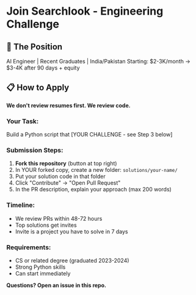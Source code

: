 # Join Searchlook - Engineering Challenge

## 🎯 The Position
AI Engineer | Recent Graduates | India/Pakistan
Starting: $2-3K/month → $3-4K after 90 days + equity

## 📋 How to Apply

**We don't review resumes first. We review code.**

### Your Task:
Build a Python script that [YOUR CHALLENGE - see Step 3 below]

### Submission Steps:
1. **Fork this repository** (button at top right)
2. In YOUR forked copy, create a new folder: `solutions/your-name/`
3. Put your solution code in that folder
4. Click "Contribute" → "Open Pull Request"
5. In the PR description, explain your approach (max 200 words)

### Timeline:
- We review PRs within 48-72 hours
- Top solutions get invites
- Invite is a project you have to solve in 7 days

### Requirements:
- CS or related degree (graduated 2023-2024)
- Strong Python skills
- Can start immediately

**Questions? Open an issue in this repo.**
